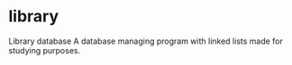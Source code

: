 # library
Library database
A database managing program with linked lists made for studying purposes.
